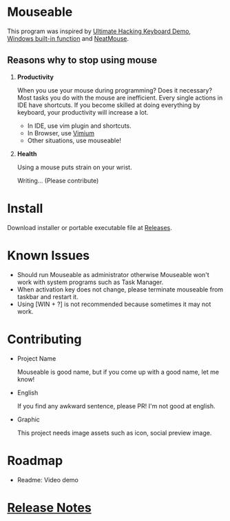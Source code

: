 # Mouseable

This program was inspired by
[Ultimate Hacking Keyboard Demo](https://youtu.be/4rjnkHqnA3s?t=20),  
[Windows built-in function](https://support.microsoft.com/en-us/windows/use-mouse-keys-to-move-the-mouse-pointer-9e0c72c8-b882-7918-8e7b-391fd62adf33)
and [NeatMouse](https://github.com/neatdecisions/neatmouse).

## Reasons why to stop using mouse

1. **Productivity**

   When you use your mouse during programming? Does it necessary? Most tasks you
   do with the mouse are inefficient. Every single actions in IDE have
   shortcuts. If you become skilled at doing everything by keyboard, your
   productivity will increase a lot.

    * In IDE, use vim plugin and shortcuts.
    * In Browser,
      use [Vimium](https://chrome.google.com/webstore/detail/vimium/dbepggeogbaibhgnhhndojpepiihcmeb?hl=en)
    * Other situations, use mouseable!


2. **Health**

   Using a mouse puts strain on your wrist.

   Writing... (Please contribute)

# Install

Download installer or portable executable file
at [Releases](https://github.com/wirekang/mouseable/releases).

# Known Issues

* Should run Mouseable as administrator otherwise Mouseable won't work with
  system programs such as Task Manager.
* When activation key does not change, please terminate mouseable from taskbar
  and restart it.
* Using [WIN + ?] is not recommended because sometimes it may not work.

# Contributing

* Project Name

  Mouseable is good name, but if you come up with a good name, let me know!


* English

  If you find any awkward sentence, please PR! I'm not good at english.


* Graphic

  This project needs image assets such as icon, social preview image.

# Roadmap

* Readme: Video demo

# [Release Notes](release-notes.md)